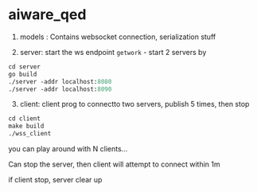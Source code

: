 # aiware_qed


1. models : Contains websocket connection, serialization stuff


2. server:  start the ws endpoint `getwork` - start 2 servers by

```graphql
cd server
go build
./server -addr localhost:8080
./server -addr localhost:8090
```

3. client: client prog to connectto two servers, publish 5 times, then stop

```graphql
cd client
make build
./wss_client
```

you can play around with N clients...

Can stop the server, then client will attempt to connect within 1m

if client stop, server clear up

